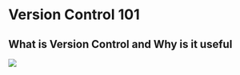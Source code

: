 # Version Control 101

## What is Version Control and Why is it useful

[![](https://img.youtube.com/vi/zbKdDsNNOhg/0.jpg)](https://www.youtube.com/watch?v=zbKdDsNNOhg)
